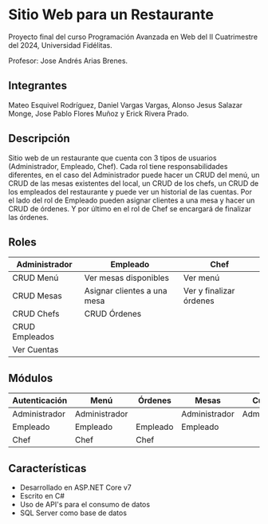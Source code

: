 # Sitio Web para un Restaurante

Proyecto final del curso Programación Avanzada en Web del II Cuatrimestre del 2024, Universidad Fidélitas. 

Profesor: Jose Andrés Arias Brenes.

## Integrantes

Mateo Esquivel Rodríguez, Daniel Vargas Vargas, Alonso Jesus Salazar Monge, Jose Pablo Flores Muñoz y Erick Rivera Prado.

## Descripción

Sitio web de un restaurante que cuenta con 3 tipos de usuarios (Administrador, Empleado, Chef). Cada rol tiene responsabilidades diferentes, en el caso del Administrador puede hacer un CRUD del menú, un CRUD de las mesas existentes del local, un CRUD de los chefs, un CRUD de los empleados del restaurante y puede ver un historial de las cuentas. Por el lado del rol de Empleado pueden asignar clientes a una mesa y hacer un CRUD de órdenes. Y por último en el rol de Chef se encargará de finalizar las órdenes.

## Roles

| Administrador   | Empleado                        | Chef                    
|--------------   |--------------                   |--------------           
| CRUD Menú       | Ver mesas disponibles           | Ver menú                
| CRUD Mesas      | Asignar clientes a una mesa     | Ver y finalizar órdenes
| CRUD Chefs      | CRUD Órdenes       
| CRUD Empleados  |
| Ver Cuentas     |

## Módulos

| Autenticación    | Menú             | Órdenes      | Mesas        | Cuentas      | Usuarios
|--------------    |--------------    |--------------|--------------|--------------|--------------
| Administrador    | Administrador    |              | Administrador|Administrador |Administrador
| Empleado         |  Empleado        |  Empleado    | Empleado     |              |   
| Chef             |  Chef            |  Chef        |              |              |  

## Características
- Desarrollado en ASP.NET Core v7
- Escrito en C#
- Uso de API's para el consumo de datos
- SQL Server como base de datos
